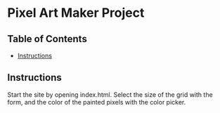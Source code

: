 # Pixel Art Maker Project

## Table of Contents

* [Instructions](#instructions)

## Instructions

Start the site by opening index.html. Select the size of the grid with the form, and the color of the painted pixels with the color picker.


